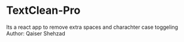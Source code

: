 # TextClean-Pro
Its a react app to remove extra spaces and charachter case toggeling 
<br>
Author: Qaiser Shehzad
